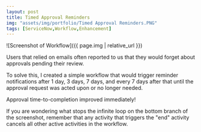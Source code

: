 ```yaml
---
layout: post
title: Timed Approval Reminders
img: "assets/img/portfolio/Timed Approval Reminders.PNG"
tags: [ServiceNow,Workflow,Enhancement]
---
```


![Screenshot of Workflow]({{ page.img | relative_url }})

Users that relied on emails often reported to us that they would forget about approvals pending their review.

To solve this, I created a simple workflow that would trigger reminder notifications after 1 day, 3 days, 7 days, and every 7 days after that until the approval request was acted upon or no longer needed.<!--endexcerpt-->

Approval time-to-completion improved immediately!

If you are wondering what stops the infinite loop on the bottom branch of the screenshot, remember that any activity that triggers the "end" activity cancels all other active activities in the workflow.